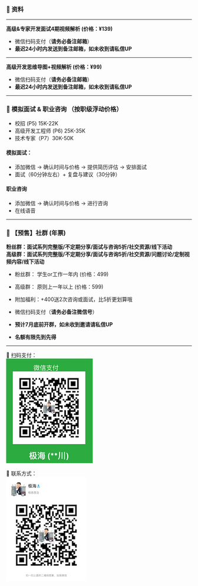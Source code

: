 ### ️🌟 资料
------
**高级&专家开发面试4期视频解析 (价格：¥139)**
- 微信扫码支付（**请务必备注邮箱**） 
- **最迟24小时内发送到备注邮箱，如未收到请私信UP**

------
**高级开发思维导图+视频解析 (价格：¥99)**
- 微信扫码支付（**请务必备注邮箱**） 
- **最迟24小时内发送到备注邮箱，如未收到请私信UP**

------
###  🌟 模拟面试 & 职业咨询 （按职级浮动价格）
- 校招 (P5)  15K-22K <br>
- 高级开发工程师 (P6) 25K-35K <br>
- 技术专家（P7）30K-50K <br>

#### 模拟面试：
- 添加微信 -> 确认时间与价格 -> 提供简历评估 -> 安排面试
- 面试（60分钟左右）+ 复盘与建议（30分钟）

#### 职业咨询
- 添加微信 -> 确认时间与价格 -> 进行咨询
- 在线语音

------


###  🌟 【预售】社群 (年票)

**粉丝群：面试系列完整版/不定期分享/面试与咨询5折/社交资源/线下活动** <br>
**高级群：面试系列完整版/不定期分享/面试与咨询5折/社交资源/问题讨论/定制视频内容/线下活动**

- 粉丝群： 学生or工作一年内  (价格：499) <br>
- 高级群： 原则上一年以上 (价格：599) <br>
- 附加福利：+400送2次咨询或面试，比5折更划算哦 <br>

- 微信扫码支付（**请务必备注微信号**） 
- **预计7月底前开群，如未收到邀请请私信UP**
- **名额有限先到先得**

------
🌟 扫码支付：<br>
![Pay](img/PaymentCode.jpeg)

🌟 联系方式： <br>
![weChat](img/weChat.jpeg)
